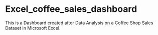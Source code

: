 # Excel_coffee_sales_dashboard
This is a Dashboard created after Data Analysis on a Coffee Shop Sales Dataset in Microsoft Excel.
